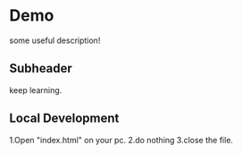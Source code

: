 # Demo
some useful description!

## Subheader

keep learning.

## Local Development

1.Open "index.html" on your pc.
2.do nothing
3.close the file.